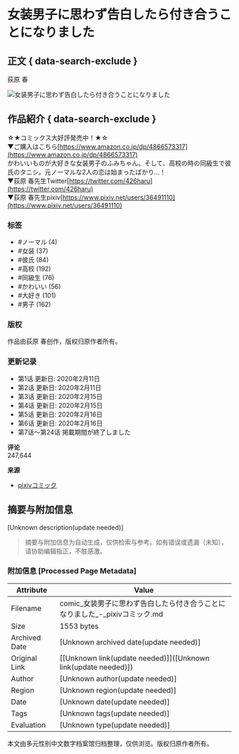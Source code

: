 # 女装男子に思わず告白したら付き合うことになりました

## 正文 { data-search-exclude }


荻原 春

![女装男子に思わず告白したら付き合うことになりました](https://public-img-comic.pximg.net/c!/f=webp:auto,w=640,q=75/images/work_main/6376.jpg?20200220094504)

## 作品紹介 { data-search-exclude }

☆★コミックス大好評発売中！★☆  
▼ご購入はこちら[https://www.amazon.co.jp/dp/4866573317](https://www.amazon.co.jp/dp/4866573317)  
かわいいものが大好きな女装男子のふみちゃん。そして、高校の時の同級生で彼氏のタニシ。元ノーマルな2人の恋は始まったばかり…！  
▼荻原 春先生Twitter[https://twitter.com/426haru](https://twitter.com/426haru)  
▼荻原 春先生pixiv[https://www.pixiv.net/users/36491110](https://www.pixiv.net/users/36491110)

### 标签
- #ノーマル (4)
- #女装 (37)
- #彼氏 (84)
- #高校 (192)
- #同級生 (76)
- #かわいい (56)
- #大好き (101)
- #男子 (162)

### 版权
作品由荻原 春创作，版权归原作者所有。

### 更新记录
- 第1话 更新日: 2020年2月11日
- 第2话 更新日: 2020年2月11日
- 第3话 更新日: 2020年2月15日
- 第4话 更新日: 2020年2月15日
- 第5话 更新日: 2020年2月16日
- 第6话 更新日: 2020年2月16日
- 第7话〜第24话 掲載期間が終了しました

**评论**  
247,644

**来源**
- [pixivコミック](https://comic.pixiv.net)
<!-- tcd_original_link https://comic.pixiv.net/works/6376?srsltid=AfmBOorCbT553Dkt7AGnCdQcyFa-nMsPeMhMcu8McuX4s_G6GZOt5x5G -->


## 摘要与附加信息

<!-- tcd_abstract -->
[Unknown description(update needed)]
<!-- tcd_abstract_end -->

> 摘要与附加信息为自动生成，仅供检索与参考。如有错误或遗漏（未知），请协助编辑指正，不胜感激。

### 附加信息 [Processed Page Metadata]

| Attribute       | Value                                  |
|-----------------|----------------------------------------|
| Filename        | comic_女装男子に思わず告白したら付き合うことになりました_-_pixivコミック.md                             |
| Size            | 1553 bytes                           |
| Archived Date   | [Unknown archived date(update needed)]                             |
| Original Link   | [[Unknown link(update needed)]]([Unknown link(update needed)])                       |
| Author          | [Unknown author(update needed)]                               |
| Region          | [Unknown region(update needed)]                               |
| Date            | [Unknown date(update needed)]                                 |
| Tags            | [Unknown tags(update needed)]                                 |
| Evaluation            | [Unknown type(update needed)]                                 |
<!-- tcd_table_end -->

本文由多元性别中文数字档案馆归档整理，仅供浏览。版权归原作者所有。

